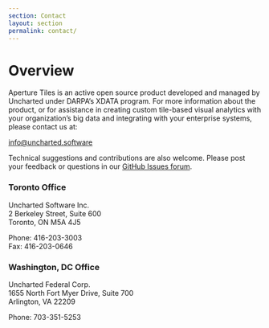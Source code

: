 ```yaml
---
section: Contact
layout: section
permalink: contact/
---
```


# Overview #

Aperture Tiles is an active open source product developed and managed by Uncharted under DARPA’s XDATA program.  For more information about the product, or for assistance in creating custom tile-based visual analytics with your organization’s big data and integrating with your enterprise systems, please contact us at:
 
<info@uncharted.software>
 
Technical suggestions and contributions are also welcome. Please post your feedback or questions in our [GitHub Issues forum](https://github.com/unchartedsoftware/aperture-tiles/issues).

### Toronto Office ###

Uncharted Software Inc.<br>
2 Berkeley Street, Suite 600<br>
Toronto, ON  M5A 4J5

Phone: 416-203-3003<br>
Fax: 416-203-0646

### Washington, DC Office ###

Uncharted Federal Corp.<br>
1655 North Fort Myer Drive, Suite 700<br>
Arlington, VA 22209

Phone: 703-351-5253